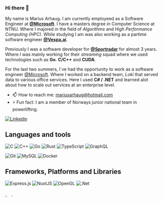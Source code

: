 ### Hi there 👋
My name is Marius Arhaug. I am currently employeed as a Software Engineer at <a href="https://github.com/microsoft"><strong>@Microsoft</strong></a>. I have a masters degree in Computer Science at NTNU. Where I majored in the field of _Algorithms_ and _High Performance Computing (HPC)_. While studying I am was also working as a partime software engineer <a href="https://github.com/vespa-engine"><strong>@Vespa.ai</strong></a>.

Previously I was a software developer for <a href="https://github.com/sportradar"><strong>@Sportradar</strong></a> for almost 3 years. Where I was mainly working for their _streaming_ squad where we used technologies such as **Go**. **C/C++** and **CUDA**.

For the last two summers, I´ve had the opportunity to work as a software engineer <a href="https://github.com/microsoft">@Microsoft</a>. Where I worked on a backend team, _Loki_ that served data to various office services. Here I used **C# / .NET** and learned alot about how to scale out services at an enterprise level. 


- 📫 How to reach me: mariusarhaug@hotmail.com
- ⚡ Fun fact: I am a member of Norways junior national team in powerlifting. 

<a href="https://www.linkedin.com/in/marius-arhaug-9606321a8/">![Linkedin](https://img.shields.io/badge/linkedin-%231E77B5.svg?&style=for-the-badge&logo=linkedin&logoColor=white)</a>

Languages and tools
---------------------
![C](https://img.shields.io/badge/c-%2300599C.svg?style=for-the-badge&logo=c&logoColor=white)
![C++](https://img.shields.io/badge/c++-%2300599C.svg?style=for-the-badge&logo=c%2B%2B&logoColor=white)
![Go](https://img.shields.io/badge/go-%2300ADD8.svg?style=for-the-badge&logo=go&logoColor=white)
![Rust](https://img.shields.io/badge/rust-%23000000.svg?style=for-the-badge&logo=rust&logoColor=white)
![TypeScript](https://img.shields.io/badge/typescript-%23007ACC.svg?style=for-the-badge&logo=typescript&logoColor=white)
![GraphQL](https://img.shields.io/badge/GraphQl-E10098?style=for-the-badge&logo=graphql&logoColor=white)


![Git](https://img.shields.io/badge/Git-F05032?style=for-the-badge&logo=git&logoColor=white)
![MySQL](https://img.shields.io/badge/MySQL-00000F?style=for-the-badge&logo=mysql&logoColor=white)
![Docker](https://img.shields.io/badge/docker-%230db7ed.svg?style=for-the-badge&logo=docker&logoColor=white)

Frameworks, Platforms and Libraries
-------------------

![Express.js](https://img.shields.io/badge/express.js-%23404d59.svg?style=for-the-badge&logo=express&logoColor=%2361DAFB)
![NuxtJS](https://img.shields.io/badge/nuxt.js-00C58E?style=for-the-badge&logo=nuxtdotjs&logoColor=white)
![OpenGL](https://img.shields.io/badge/OpenGL-%23FFFFFF.svg?style=for-the-badge&logo=opengl)
![.Net](https://img.shields.io/badge/.NET-5C2D91?style=for-the-badge&logo=.net&logoColor=white)


<!-- ![Profile views](https://gpvc.arturio.dev/MariusArhaug) -->
<br>
<div style="width: 100%; display: flex">
  <a href="https://github.com/anuraghazra/github-readme-stats">
    <img align="center" width="50%"src="https://github-readme-stats.vercel.app/api?username=MariusArhaug&count_private=true&show_icons=true&theme=dark" />
  </a>
  <a href="https://github.com/anuraghazra/convoychat">
    <img align="center" width="41%" src="https://github-readme-stats.vercel.app/api/top-langs/?username=MariusArhaug&count_private=true&show_icons=true&theme=dark&layout=compact&langs_count=6&hide=css,html" />
  </a>
</div>

<!--![stats](https://github-profile-summary-cards.vercel.app/api/cards/profile-details?username=MariusArhaug&theme=vue)-->
